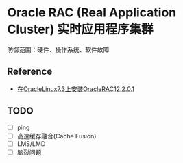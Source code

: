 # Oracle RAC (Real Application Cluster) 实时应用程序集群

防御范围：硬件、操作系统、软件故障




## Reference

- [在OracleLinux7.3上安装OracleRAC12.2.0.1](https://mp.weixin.qq.com/s/QK6HtbYcJjeFLycc0Uj02g)


TODO
---

- [ ] ping
- [ ] 高速缓存融合(Cache Fusion)
- [ ] LMS/LMD
- [ ] 脑裂问题